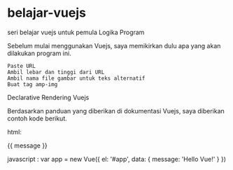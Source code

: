 # belajar-vuejs
seri belajar vuejs untuk pemula
Logika Program

Sebelum mulai menggunakan Vuejs, saya memikirkan dulu apa yang akan dilakukan program ini.

    Paste URL
    Ambil lebar dan tinggi dari URL
    Ambil nama file gambar untuk teks alternatif
    Buat tag amp-img

Declarative Rendering Vuejs

Berdasarkan panduan yang diberikan di dokumentasi Vuejs, saya diberikan contoh kode berikut.

html: <div id="app">
  {{ message }}
</div>

javascript : var app = new Vue({
  el: '#app',
  data: {
    message: 'Hello Vue!'
  }
})

